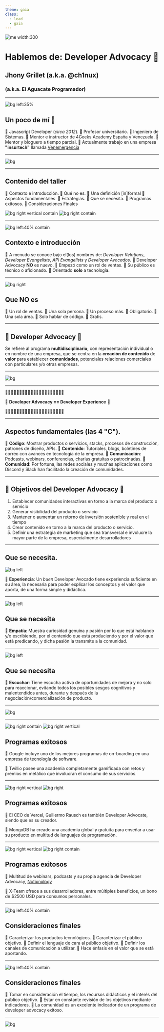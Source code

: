 ```yaml
---
theme: gaia
class:
  - lead
  - gaia
---
```


![me width:300](../images/aguacate-circular.png)

# Hablemos de: Developer Advocacy :avocado:

## Jhony Grillet (a.k.a. @ch1nux)

### (a.k.a. El Aguacate Programador)

---

<!-- class: gaia -->

![bg left:35%](../images/me.png)

## Un poco de mí :avocado:

:avocado: Javascript Developer (_circa 2012_).
:avocado: Profesor universitario.
:avocado: Ingeniero de Sistemas.
:avocado: Mentor e instructor de 4Geeks Academy España y Venezuela.
:avocado: Mentor y bloguero a tiempo parcial.
:avocado: Actualmente trabajo en una empresa **"insurtech"** llamada [Venemergencia](https://www.venemergencia.com)

---

![bg](../images/memes-memes-everywhere-5a9c50.jpg)

---

## Contenido del taller

:avocado: Contexto e introducción.
:avocado: Qué no es.
:avocado: Una definición \[in\]formal
:avocado: Aspectos fundamentales.
:avocado: Estrategias.
:avocado: Que se necesita.
:avocado: Programas exitosos.
:avocado: Consideraciones Finales

![bg right vertical contain](../images/sara-avocado-calling.png)
![bg right contain](../images/avocado-answering.png)

---

![bg left:40% contain](../images/buenas-tardes.gif)

## Contexto e introducción

:avocado: A menudo se conoce bajo el(los) nombres de: _Developer Relations_, _Developer Evangelists_, _API Evangelists_ y _Developer Avocados_.
:avocado: Developer Advocacy **NO** es nuevo.
:avocado: Empezó como un rol de ventas.
:avocado: Su público es técnico o aficionado.
:avocado: Orientado **solo** a tecnología.

---

![bg right](../images/black-panther-meme.jpg)

## Que NO es

:avocado: Un rol de ventas.
:avocado: Una sola persona.
:avocado: Un proceso más.
:avocado: Obligatorio.
:avocado: Una sola área.
:avocado: Solo hablar de código.
:avocado: Gratis.

---

<!-- _class: lead gaia -->

## :avocado: Developer Advocacy :avocado:

Se refiere al programa **multidisciplinario**, con representación individual o en nombre de una empresa, que se centra en la **creación de contenido** de **valor** para establecer **comunidades**, potenciales relaciones comerciales con particulares y/o otras empresas.

---

![bg](../images/spongebob-spongebob-squarepants.gif)

---

<!-- _class: lead gaia -->

<style scoped>
  section p {
    font-size: 32pt;
  }
</style>

:avocado::avocado::avocado::avocado::avocado::avocado::avocado::avocado::avocado::avocado::avocado::avocado::avocado::avocado::avocado::avocado::avocado::avocado::avocado::avocado::avocado:

:avocado: **Developer Advocacy == Developer Experience** :avocado:

:avocado::avocado::avocado::avocado::avocado::avocado::avocado::avocado::avocado::avocado::avocado::avocado::avocado::avocado::avocado::avocado::avocado::avocado::avocado::avocado::avocado:

---

## Aspectos fundamentales (las 4 "C").

:avocado: **Código**: Mostrar productos o servicios, stacks, procesos de construcción, patrones de diseño, APIs.
:avocado: **Contenido**: Tutoriales, blogs, boletines de correo con avances en tecnología de la empresa.
:avocado: **Comunicación**: Podcasts, webinars, conferencias, charlas gratuitas o patrocinadas.
:avocado: **Comunidad**: Por fortuna, las redes sociales y muchas aplicaciones como Discord y Slack han facilitado la creación de comunidades.

---

## :avocado: Objetivos del Developer Advocacy :avocado:

1. Establecer comunidades interactivas en torno a la marca del producto o servicio
2. Generar visibilidad del producto o servicio
3. Mantener o aumentar un retorno de inversión sostenible y real en el tiempo
4. Crear contenido en torno a la marca del producto o servicio.
5. Definir una estrategia de marketing que sea transversal e involucre la mayor parte de la empresa, especialmente desarrolladores

---

## Que se necesita.

![bg left](../images/piensa.webp)

:avocado: **Experiencia**: Un _buen_ Developer Avocado tiene experiencia suficiente en su área, la necesaria para poder explicar los conceptos y el valor que aporta, de una forma simple y didáctica.

---

![bg left](../images/explain.jpg)

## Que se necesita

:avocado: **Empatía**: Muestra curiosidad genuina y pasión por lo que está hablando y/o escribiendo, por el contenido que está produciendo y por el valor que está predicando, y dicha pasión la transmite a la comunidad.

---

![bg left](../images/pacha-escucha.jpg)

## Que se necesita

:avocado: **Escuchar**: Tiene escucha activa de oportunidades de mejora y no solo para reaccionar, evitando todos los posibles sesgos cognitivos y malentendidos antes, durante y después de la negociación/comercialización de producto.

---

![bg](../images/take-money.webp)

---

![bg right contain](../images/logo-Google.png)
![bg right vertical](../images/twillio-logo.png)

## Programas exitosos

:avocado: Google incluye uno de los mejores programas de on-boarding en una empresa de tecnología de software.

:avocado: Twillio posee una academia completamente gamificada con retos y premios en metálico que involucran el consumo de sus servicios.

---

![bg right vertical](../images/vercel-logo.jpg)
![bg right](../images/MongoDB-Logo.png)

## Programas exitosos

:avocado: El CEO de Vercel, Guillermo Rausch es también Developer Advocate, siendo que es su creador.

:avocado: MongoDB ha creado una academia global y gratuita para enseñar a usar su producto en multitud de lenguajes de programación.

---

![bg right vertical](../images/Notion-logo.png)
![bg right contain](../images/x-team-logo.png)

## Programas exitosos

:avocado: Multitud de webinars, podcasts y su propia agencia de Developer Advocacy, [Notionology](https://notionology.com)

:avocado: X-Team ofrece a sus desarrolladores, entre múltiples beneficios, un bono de $2500 USD para consumos personales.

---

![bg left:40% contain](../images/in-conclusion.jpg)

## Consideraciones finales

:avocado: Caracterizar los productos tecnológicos.
:avocado: Caracterizar el público objetivo.
:avocado: Definir el lenguaje de cara al público objetivo.
:avocado: Definir los canales de comunicación a utilizar.
:avocado: Hace énfasis en el valor que se está aportando.

---

![bg left:40% contain](../images/in-conclusion.jpg)

## Consideraciones finales

:avocado: Tomar en consideración el tiempo, los recursos didácticos y el interés del público objetivo.
:avocado: Estar en constante revisión de los objetivos mediante indicadores.
:avocado: La comunidad es un excelente indicador de un programa de developer advocacy exitoso.

---

![bg](../images/the-office-bow.gif)
